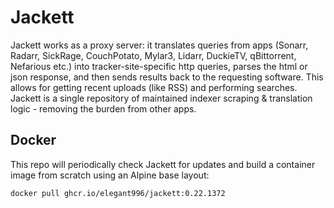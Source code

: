 # Jackett
Jackett works as a proxy server: it translates queries from apps (Sonarr, Radarr, SickRage, CouchPotato, Mylar3, Lidarr, DuckieTV, qBittorrent, Nefarious etc.) into tracker-site-specific http queries, parses the html or json response, and then sends results back to the requesting software. This allows for getting recent uploads (like RSS) and performing searches. Jackett is a single repository of maintained indexer scraping & translation logic - removing the burden from other apps.

Docker
-----------------------------------------------
This repo will periodically check Jackett for updates and build a container image from scratch using an Alpine base layout:

```
docker pull ghcr.io/elegant996/jackett:0.22.1372
```